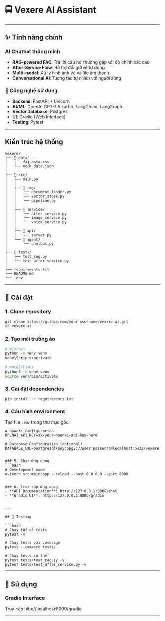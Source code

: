 # 🚍 Vexere AI Assistant

---

## ✨ Tính năng chính

### AI Chatbot thông minh
- **RAG-powered FAQ**: Trả lời câu hỏi thường gặp với độ chính xác cao
- **After-Service Flow**: Hỗ trợ đổi giờ vé tự động
- **Multi-modal**: Xử lý hình ảnh vé và file âm thanh
- **Conversational AI**: Tương tác tự nhiên với người dùng

### 🔧 Công nghệ sử dụng
- **Backend**: FastAPI + Uvicorn
- **AI/ML**: OpenAI GPT-3.5-turbo, LangChain, LangGraph
- **Vector Database**: Postgres
- **UI**: Gradio (Web Interface)
- **Testing**: Pytest

---

## Kiến trúc hệ thống

```
vexere/
├── 📁 data/                    
│   ├── faq_data.csv          
│   └── mock_data.json         
│
├── 📁 src/                     
│   ├── main.py                
│   │
│   ├── 📁 rag/               
│   │   ├── document_loader.py 
│   │   ├── vector_store.py    
│   │   └── pipeline.py        
│   │
│   ├── 📁 service/           
│   │   ├── after_service.py   
│   │   ├── image_service.py   
│   │   └── voice_service.py   
│   │
│   ├── 📁 api/                
│   │   ├── server.py         
│   └── 📁 agent/              
│       └── chatbot.py         
│
├── 📁 tests/                   
│   ├── test_rag.py
│   └── test_after_service.py
│
├── requirements.txt            
├── README.md                  
└── .env                        
```

---

## 🚀 Cài đặt

### 1. Clone repository
```bash
git clone https://github.com/your-username/vexere-ai.git
cd vexere-ai
```

### 2. Tạo môi trường ảo
```bash
# Windows
python -m venv venv
venv\Scripts\activate

# macOS/Linux
python3 -m venv venv
source venv/bin/activate
```

### 3. Cài đặt dependencies
```bash
pip install -r requirements.txt
```

### 4. Cấu hình environment
Tạo file `.env` trong thư mục gốc:
```env
# OpenAI Configuration
OPENAI_API_KEY=sk-your-openai-api-key-here

# Database Configuration (optional)
DATABASE_URL=postgresql+psycopg2://user:password@localhost:5432/vexere


### 5. Chạy ứng dụng
```bash
# Development mode
uvicorn src.main:app --reload --host 0.0.0.0 --port 8000


### 6. Truy cập ứng dụng
- **API Documentation**: http://127.0.0.1:8000/chat
- **Gradio UI**: http://127.0.0.1:8000/gradio


---

## 🧪 Testing

```bash
# Chạy tất cả tests
pytest -v

# Chạy tests với coverage
pytest --cov=src tests/

# Chạy tests cụ thể
pytest tests/test_rag.py -v
pytest tests/test_after_service.py -v
```

---

## 📖 Sử dụng


### Gradio Interface
Truy cập http://localhost:8000/gradio 

---




